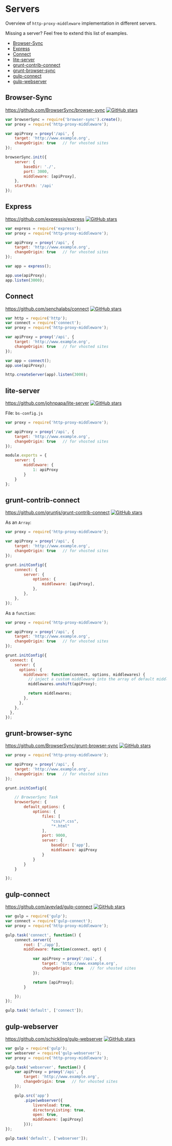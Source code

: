 # Servers

Overview of `http-proxy-middleware` implementation in different servers.

Missing a server? Feel free to extend this list of examples.

<!-- MarkdownTOC autolink=true bracket=round -->

- [Browser-Sync](#browser-sync)
- [Express](#express)
- [Connect](#connect)
- [lite-server](#lite-server)
- [grunt-contrib-connect](#grunt-contrib-connect)
- [grunt-browser-sync](#grunt-browser-sync)
- [gulp-connect](#gulp-connect)
- [gulp-webserver](#gulp-webserver)

<!-- /MarkdownTOC -->

## Browser-Sync 

https://github.com/BrowserSync/browser-sync
[![GitHub stars](https://img.shields.io/github/stars/BrowserSync/browser-sync.svg?style=social&label=Star)](https://github.com/BrowserSync/browser-sync)

```javascript
var browserSync = require('browser-sync').create();
var proxy = require('http-proxy-middleware');

var apiProxy = proxy('/api', {
    target: 'http://www.example.org',
    changeOrigin: true   // for vhosted sites
});

browserSync.init({
    server: {
        baseDir: './',
        port: 3000,
        middleware: [apiProxy],
    },
    startPath: '/api'
});

```

## Express

https://github.com/expressjs/express
[![GitHub stars](https://img.shields.io/github/stars/expressjs/express.svg?style=social&label=Star)](https://github.com/expressjs/express)

```javascript
var express = require('express');
var proxy = require('http-proxy-middleware');

var apiProxy = proxy('/api', {
    target: 'http://www.example.org',
    changeOrigin: true   // for vhosted sites
});

var app = express();

app.use(apiProxy);
app.listen(3000);
```

## Connect

https://github.com/senchalabs/connect
[![GitHub stars](https://img.shields.io/github/stars/senchalabs/connect.svg?style=social&label=Star)](https://github.com/senchalabs/connect)

```javascript
var http = require('http');
var connect = require('connect');
var proxy = require('http-proxy-middleware');

var apiProxy = proxy('/api', {
    target: 'http://www.example.org',
    changeOrigin: true   // for vhosted sites
});

var app = connect();
app.use(apiProxy);

http.createServer(app).listen(3000);
```

## lite-server

https://github.com/johnpapa/lite-server
[![GitHub stars](https://img.shields.io/github/stars/johnpapa/lite-server.svg?style=social&label=Star)](https://github.com/johnpapa/lite-server)

File: `bs-config.js`

```javascript
var proxy = require('http-proxy-middleware');

var apiProxy = proxy('/api', {
    target: 'http://www.example.org',
    changeOrigin: true   // for vhosted sites
});

module.exports = {
    server: {
        middleware: {
            1: apiProxy
        }
    }
};
```

## grunt-contrib-connect

https://github.com/gruntjs/grunt-contrib-connect
[![GitHub stars](https://img.shields.io/github/stars/gruntjs/grunt-contrib-connect.svg?style=social&label=Star)](https://github.com/gruntjs/grunt-contrib-connect)

As an `Array`:
```javascript
var proxy = require('http-proxy-middleware');

var apiProxy = proxy('/api', {
    target: 'http://www.example.org',
    changeOrigin: true   // for vhosted sites
});

grunt.initConfig({
    connect: {
        server: {
            options: {
                middleware: [apiProxy],
            },
        },
    },
});
```

As a `function`:
```javascript
var proxy = require('http-proxy-middleware');

var apiProxy = proxy('/api', {
    target: 'http://www.example.org',
    changeOrigin: true   // for vhosted sites
});

grunt.initConfig({
  connect: {
    server: {
      options: {
        middleware: function(connect, options, middlewares) {
          // inject a custom middleware into the array of default middlewares
          middlewares.unshift(apiProxy);

          return middlewares;
        },
      },
    },
  },
});
```


## grunt-browser-sync

https://github.com/BrowserSync/grunt-browser-sync
[![GitHub stars](https://img.shields.io/github/stars/BrowserSync/grunt-browser-sync.svg?style=social&label=Star)](https://github.com/BrowserSync/grunt-browser-sync)


```javascript
var proxy = require('http-proxy-middleware');

var apiProxy = proxy('/api', {
    target: 'http://www.example.org',
    changeOrigin: true   // for vhosted sites
});

grunt.initConfig({

    // BrowserSync Task
    browserSync: {
        default_options: {
            options: {
                files: [
                    "css/*.css",
                    "*.html"
                ],
                port: 9000,
                server: {
                    baseDir: ['app'],
                    middleware: apiProxy
                }
            }
        }
    }

});
```

## gulp-connect

https://github.com/avevlad/gulp-connect
[![GitHub stars](https://img.shields.io/github/stars/avevlad/gulp-connect.svg?style=social&label=Star)](https://github.com/avevlad/gulp-connect)

```javascript
var gulp = require('gulp');
var connect = require('gulp-connect');
var proxy = require('http-proxy-middleware');

gulp.task('connect', function() {
    connect.server({
        root: ['./app'],
        middleware: function(connect, opt) {

            var apiProxy = proxy('/api', {
                target: 'http://www.example.org',
                changeOrigin: true   // for vhosted sites
            });

            return [apiProxy];
        }

    });
});

gulp.task('default', ['connect']);
```

## gulp-webserver

https://github.com/schickling/gulp-webserver
[![GitHub stars](https://img.shields.io/github/stars/schickling/gulp-webserver.svg?style=social&label=Star)](https://github.com/schickling/gulp-webserver)

```javascript
var gulp = require('gulp');
var webserver = require('gulp-webserver');
var proxy = require('http-proxy-middleware');

gulp.task('webserver', function() {
    var apiProxy = proxy('/api', {
        target: 'http://www.example.org',
        changeOrigin: true   // for vhosted sites
    });

    gulp.src('app')
        .pipe(webserver({
            livereload: true,
            directoryListing: true,
            open: true,
            middleware: [apiProxy]
        }));
});

gulp.task('default', ['webserver']);
```
